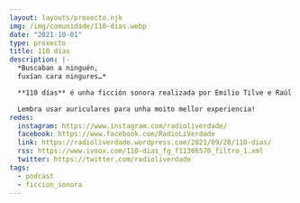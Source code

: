 ```yaml
---
layout: layouts/proxecto.njk
img: /img/comunidade/110-dias.webp
date: "2021-10-01"
type: proxecto
title: 110 días
description: |-
  *Buscaban a ninguén,
  fuxían cara ningures…*

  **110 días** é unha ficción sonora realizada por Emilio Tilve e Raúl Pinheiro para Radio Liverdade. É unha serie, de 8 capítulos e unha duración total de 35 minutos, na que a través de dúas personaxes mergullaraste e formarás parte dun mundo distópico.

  Lembra usar auriculares para unha moito mellor experiencia!
redes:
  instagram: https://www.instagram.com/radioliverdade/
  facebook: https://www.facebook.com/RadioLiVerdade
  link: https://radioliverdade.wordpress.com/2021/09/28/110-dias/
  rss: https://www.ivoox.com/110-dias_fg_f11366570_filtro_1.xml
  twitter: https://twitter.com/radioliverdade
tags:
  - podcast
  - ficcion_sonora
---
```

